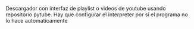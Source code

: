 Descargador con interfaz de playlist o videos de youtube usando repositorio pytube.
  Hay que configurar el interpreter por si el programa no lo hace automaticamente
